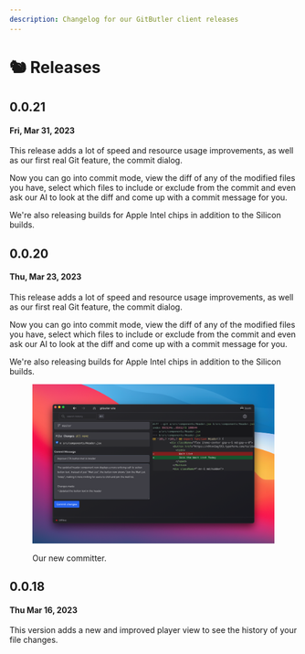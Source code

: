 ```yaml
---
description: Changelog for our GitButler client releases
---
```


# 🐿 Releases

## 0.0.21

#### Fri, Mar 31, 2023

This release adds a lot of speed and resource usage improvements, as well as our first real Git feature, the commit dialog.&#x20;

Now you can go into commit mode, view the diff of any of the modified files you have, select which files to include or exclude from the commit and even ask our AI to look at the diff and come up with a commit message for you.

We're also releasing builds for Apple Intel chips in addition to the Silicon builds.

## 0.0.20

#### Thu, Mar 23, 2023

This release adds a lot of speed and resource usage improvements, as well as our first real Git feature, the commit dialog.&#x20;

Now you can go into commit mode, view the diff of any of the modified files you have, select which files to include or exclude from the commit and even ask our AI to look at the diff and come up with a commit message for you.

We're also releasing builds for Apple Intel chips in addition to the Silicon builds.

<figure><img src="../.gitbook/assets/CleanShot 2023-03-22 at 22.07.13@2x.png" alt=""><figcaption><p>Our new committer.</p></figcaption></figure>

## 0.0.18

#### Thu Mar 16, 2023

This version adds a new and improved player view to see the history of your file changes.

<figure><img src="../.gitbook/assets/CleanShot 2023-03-16 at 17.26.35@2x.png" alt=""><figcaption></figcaption></figure>
